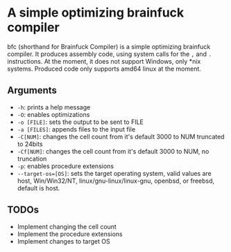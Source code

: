 # A simple optimizing brainfuck compiler

bfc (shorthand for Brainfuck Compiler) is a simple optimizing brainfuck compiler.
It produces assembly code, using system calls for the `,` and `.` instructions.
At the moment, it does not support Windows, only \*nix systems.
Produced code only supports amd64 linux at the moment.

## Arguments

- `-h`: prints a help message
- `-O`: enables optimizations
- `-o [FILE]`: sets the output to be sent to FILE
- `-a [FILES]`: appends files to the input file
- `-C[NUM]`: changes the cell count from it's default 3000 to NUM truncated to 24bits
- `-Cf[NUM]`: changes the cell count from it's default 3000 to NUM, no truncation
- `-p`: enables procedure extensions
- `--target-os=[OS]`: sets the target operating system, valid values are host, Win/Win32/NT, linux/gnu-linux/linux-gnu, openbsd, or freebsd, default is host.

## TODOs

- Implement changing the cell count
- Implement the procedure extensions
- Implement changes to target OS
